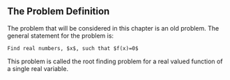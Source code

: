 ## The Problem Definition

The problem that will be considered in this chapter is an old problem. The general statement for the problem is:

    Find real numbers, $x$, such that $f(x)=0$

This problem is called the root finding problem for a real valued function of a single real variable.
